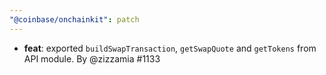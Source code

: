 ```yaml
---
"@coinbase/onchainkit": patch
---
```


- **feat**: exported `buildSwapTransaction`, `getSwapQuote` and `getTokens` from API module. By @zizzamia #1133
